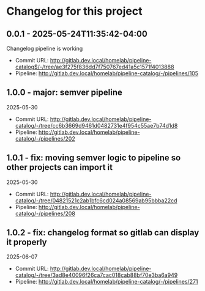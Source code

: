 # Changelog for this project
## 0.0.1 - 2025-05-24T11:35:42-04:00
Changelog pipeline is working
- Commit URL: http://gitlab.dev.local/homelab/pipeline-catalog$/-/tree/ae3f275f836dd7f750767ed41a5c1571f4013888
- Pipeline: http://gitlab.dev.local/homelab/pipeline-catalog/-/pipelines/105

## 1.0.0 - major: semver pipeline
2025-05-30
- Commit URL: http://gitlab.dev.local/homelab/pipeline-catalog/-/tree/cc6b3669d9461d0482731e4f954c55ae7b74d1d8
- Pipeline: http://gitlab.dev.local/homelab/pipeline-catalog/-/pipelines/202
## 1.0.1 - fix: moving semver logic to pipeline so other projects can import it

2025-05-30
- Commit URL: http://gitlab.dev.local/homelab/pipeline-catalog/-/tree/04821521c2ab1bfc6cd024a08569ab95bbba22cd
- Pipeline: http://gitlab.dev.local/homelab/pipeline-catalog/-/pipelines/208
## 1.0.2 - fix: changelog format so gitlab can display it properly
2025-06-07
- Commit URL: http://gitlab.dev.local/homelab/pipeline-catalog/-/tree/3ad8e40096f26ca7cac018cab88bf70e3ba6a949
- Pipeline: http://gitlab.dev.local/homelab/pipeline-catalog/-/pipelines/271